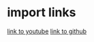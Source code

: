# import links

[link to youtube](https://www.youtube.com/watch?v=rOpEN1JDaD0)
[link to github](https://github.com/adrianhajdin/backend-course)
